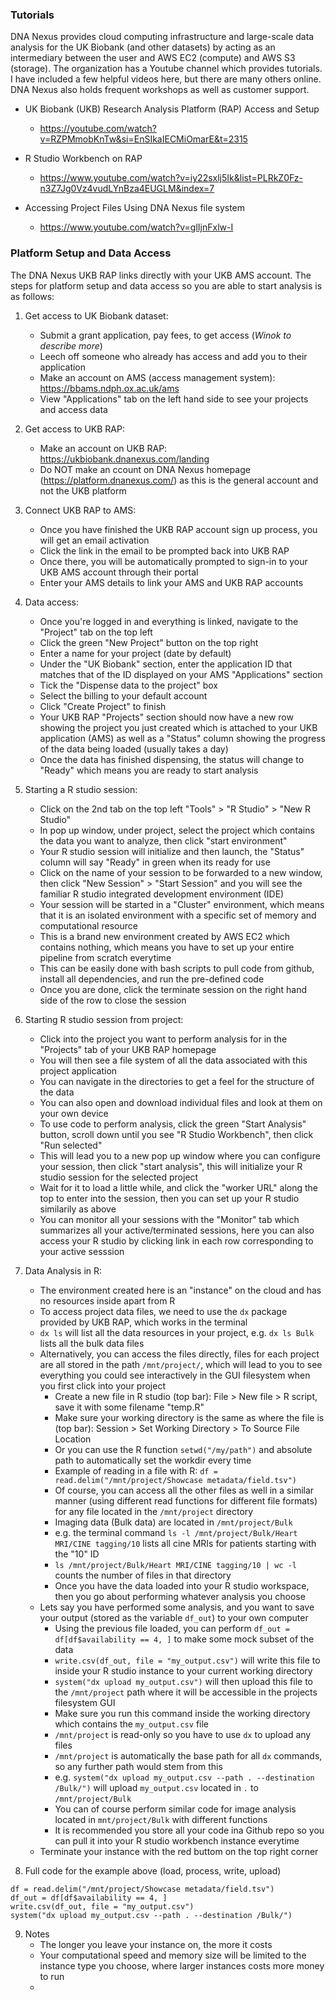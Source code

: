 ### Tutorials
DNA Nexus provides cloud computing infrastructure and large-scale data analysis for the UK Biobank (and other datasets) by acting as an intermediary between the user and AWS EC2 (compute) and AWS S3 (storage). The organization has a Youtube channel which provides tutorials. I have included a few helpful videos here, but there are many others online. DNA Nexus also holds frequent workshops as well as customer support.

- UK Biobank (UKB) Research Analysis Platform (RAP) Access and Setup
  - https://youtube.com/watch?v=RZPMmobKnTw&si=EnSIkaIECMiOmarE&t=2315

- R Studio Workbench on RAP
  - https://www.youtube.com/watch?v=iy22sxlj5Ik&list=PLRkZ0Fz-n3Z7Jg0Vz4vudLYnBza4EUGLM&index=7

- Accessing Project Files Using DNA Nexus file system
  - https://www.youtube.com/watch?v=glIjnFxlw-I

### Platform Setup and Data Access
The DNA Nexus UKB RAP links directly with your UKB AMS account. The steps for platform setup and data access so you are able to start analysis is as follows:
1) Get access to UK Biobank dataset:
   - Submit a grant application, pay fees, to get access (_Winok to describe more_)
   - Leech off someone who already has access and add you to their application
   - Make an account on AMS (access management system): https://bbams.ndph.ox.ac.uk/ams
   - View "Applications" tab on the left hand side to see your projects and access data

2) Get access to UKB RAP:
   - Make an account on UKB RAP: https://ukbiobank.dnanexus.com/landing
   - Do NOT make an ccount on DNA Nexus homepage (https://platform.dnanexus.com/) as this is the general account and not the UKB platform

3) Connect UKB RAP to AMS:
   - Once you have finished the UKB RAP account sign up process, you will get an email activation
   - Click the link in the email to be prompted back into UKB RAP
   - Once there, you will be automatically prompted to sign-in to your UKB AMS account through their portal
   - Enter your AMS details to link your AMS and UKB RAP accounts
 
4) Data access:
   - Once you're logged in and everything is linked, navigate to the "Project" tab on the top left
   - Click the green "New Project" button on the top right
   - Enter a name for your project (date by default)
   - Under the "UK Biobank" section, enter the application ID that matches that of the ID displayed on your AMS "Applications" section
   - Tick the "Dispense data to the project" box
   - Select the billing to your default account
   - Click "Create Project" to finish
   - Your UKB RAP "Projects" section should now have a new row showing the project you just created which is attached to your UKB application (AMS) as well as a "Status" column showing the progress of the data being loaded (usually takes a day)
   - Once the data has finished dispensing, the status will change to "Ready" which means you are ready to start analysis

5) Starting a R studio session:
    - Click on the 2nd tab on the top left "Tools" > "R Studio" > "New R Studio"
    - In pop up window, under project, select the project which contains the data you want to analyze, then click "start environment"
    - Your R studio session will initialize and then launch, the "Status" column will say "Ready" in green when its ready for use
    - Click on the name of your session to be forwarded to a new window, then click "New Session" > "Start Session" and you will see the familiar R studio integrated development environment (IDE)
    - Your session will be started in a "Cluster" environment, which means that it is an isolated environment with a specific set of memory and computational resource
    - This is a brand new environment created by AWS EC2 which contains nothing, which means you have to set up your entire pipeline from scratch everytime
    - This can be easily done with bash scripts to pull code from github, install all dependencies, and run the pre-defined code
    - Once you are done, click the terminate session on the right hand side of the row to close the session

6) Starting R studio session from project:
    - Click into the project you want to perform analysis for in the "Projects" tab of your UKB RAP homepage
    - You will then see a file system of all the data associated with this project application
    - You can navigate in the directories to get a feel for the structure of the data
    - You can also open and download individual files and look at them on your own device
    - To use code to perform analysis, click the green "Start Analysis" button, scroll down until you see "R Studio Workbench", then click "Run selected"
    - This will lead you to a new pop up window where you can configure your session, then click "start analysis", this will initialize your R studio session for the selected project
    - Wait for it to load a little while, and click the "worker URL" along the top to enter into the session, then you can set up your R studio similarily as above
    - You can monitor all your sessions with the "Monitor" tab which summarizes all your active/terminated sessions, here you can also access your R studio by clicking link in each row corresponding to your active sesssion

7) Data Analysis in R:
    - The environment created here is an "instance" on the cloud and has no resources inside apart from R
    - To access project data files, we need to use the ```dx``` package provided by UKB RAP, which works in the terminal
    - ```dx ls``` will list all the data resources in your project, e.g. ```dx ls Bulk``` lists all the bulk data files
    - Alternatively, you can access the files directly, files for each project are all stored in the path ```/mnt/project/```, which will lead to you to see everything you could see interactively in the GUI filesystem when you first click into your project
      - Create a new file in R studio (top bar): File > New file > R script, save it with some filename "temp.R"
      - Make sure your working directory is the same as where the file is (top bar): Session > Set Working Directory > To Source File Location
      - Or you can use the R function ```setwd("/my/path")``` and absolute path to automatically set the workdir every time
      - Example of reading in a file with R: ```df = read.delim("/mnt/project/Showcase metadata/field.tsv")```
      - Of course, you can access all the other files as well in a similar manner (using different read functions for different file formats) for any file located in the ```/mnt/project``` directory
      - Imaging data (Bulk data) are located in ```/mnt/project/Bulk```
      - e.g. the terminal command ```ls -l /mnt/project/Bulk/Heart MRI/CINE tagging/10``` lists all cine MRIs for patients starting with the "10" ID
      - ```ls /mnt/project/Bulk/Heart MRI/CINE tagging/10 | wc -l``` counts the number of files in that directory
      - Once you have the data loaded into your R studio workspace, then you go about performing whatever analysis you choose
    - Lets say you have performed some analysis, and you want to save your output (stored as the variable ```df_out```) to your own computer
      - Using the previous file loaded, you can perform ```df_out = df[df$availability == 4, ]``` to make some mock subset of the data
      - ```write.csv(df_out, file = "my_output.csv")``` will write this file to inside your R studio instance to your current working directory
      - ```system("dx upload my_output.csv")``` will then upload this file to the ```/mnt/project``` path where it will be accessible in the projects filesystem GUI
      - Make sure you run this command inside the working directory which contains the ```my_output.csv``` file
      - ```/mnt/project``` is read-only so you have to use ```dx``` to upload any files
      - ```/mnt/project``` is automatically the base path for all ```dx``` commands, so any further path would stem from this
      - e.g. ```system("dx upload my_output.csv --path . --destination /Bulk/")``` will upload ```my_output.csv``` located in ```.``` to ```/mnt/project/Bulk```
      - You can of course perform similar code for image analysis located in ```mnt/project/Bulk``` with different functions
      - It is recommended you store all your code ina Github repo so you can pull it into your R studio workbench instance everytime
    - Terminate your instance with the red buttom on the top right corner
 
8) Full code for the example above (load, process, write, upload)
```
df = read.delim("/mnt/project/Showcase metadata/field.tsv")
df_out = df[df$availability == 4, ]
write.csv(df_out, file = "my_output.csv")
system("dx upload my_output.csv --path . --destination /Bulk/")
```

9) Notes
    - The longer you leave your instance on, the more it costs
    - Your computational speed and memory size will be limited to the instance type you choose, where larger instances costs more money to run
    - 
